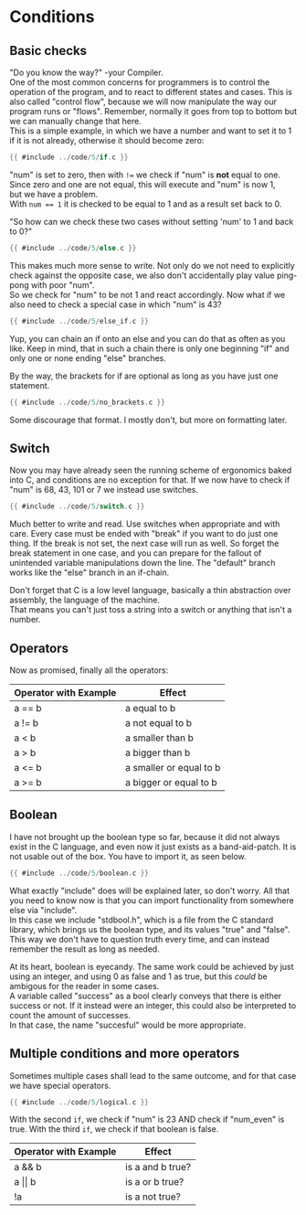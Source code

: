 # Conditions

## Basic checks

"Do you know the way?" -your Compiler.  
One of the most common concerns for programmers is to control the operation of
the program, and to react to different states and cases. This is also called
"control flow", because we will now manipulate the way our program runs or
"flows".
Remember, normally it goes from top to bottom but we can manually change that
here.  
This is a simple example, in which we have a number and want to set it to 1 if
it is not already, otherwise it should become zero:  

```c
{{ #include ../code/5/if.c }}
```

"num" is set to zero, then with `!=` we check if "num" is **not** equal to
one.  
Since zero and one are not equal, this will execute and "num" is now 1,  
but we have a problem.  
With `num == 1` it is checked to be equal to 1 and as a result set back to 0.  
  
"So how can we check these two cases without setting 'num' to 1 and back to
0?"  

```c
{{ #include ../code/5/else.c }}
```

This makes much more sense to write. Not only do we not need to explicitly check
against the opposite case, we also don't accidentally play value ping-pong with
poor "num".  
So we check for "num" to be not 1 and react accordingly. Now what if we also
need to check a special case in which "num" is 43?  

```c
{{ #include ../code/5/else_if.c }}
```

Yup, you can chain an if onto an else and you can do that as often as you like.
Keep in mind, that in such a chain there is only one beginning "if" and only one
or none ending "else" branches.  
  
By the way, the brackets for if are optional as long as you have just one
statement.  

```c
{{ #include ../code/5/no_brackets.c }}
```

Some discourage that format. I mostly don't, but more on formatting later.  

## Switch

Now you may have already seen the running scheme of ergonomics baked into C, and
conditions are no exception for that. If we now have to check if "num" is 68,
43, 101 or 7 we instead use switches.  

```c
{{ #include ../code/5/switch.c }}
```

Much better to write and read. Use switches when appropriate and with care.
Every case must be ended with "break" if you want to do just one thing. If the
break is not set, the next case will run as well. So forget the break
statement in one case, and you can prepare for the fallout of unintended
variable manipulations down the line. The "default" branch works like the "else"
branch in an if-chain.  
  
Don't forget that C is a low level language, basically a thin
abstraction over assembly, the language of the machine.  
That means you can't just toss a string into a switch or anything that isn't a
number.  

## Operators

Now as promised, finally all the operators:  

| Operator with Example | Effect                  |
|-----------------------|-------------------------|
| a == b                | a equal to b            |
| a != b                | a not equal to b        |
| a < b                 | a smaller than b        |
| a > b                 | a bigger than b         |
| a <= b                | a smaller or equal to b |
| a >= b                | a bigger or equal to b  |

## Boolean

I have not brought up the boolean type so far, because it did not always exist
in the C language, and even now it just exists as a band-aid-patch. It is not
usable out of the box. You have to import it, as seen below.  

```c
{{ #include ../code/5/boolean.c }}
```

What exactly "include" does will be explained later, so don't worry. All that
you need to know now is that you can import functionality from somewhere else
via "include".  
In this case we include "stdbool.h", which is a file from the C standard
library, which brings us the boolean type, and its values "true" and "false".  
This way we don't have to question truth every time, and can instead remember
the result as long as needed.  
  
At its heart, boolean is eyecandy. The same work could be achieved by just using
an integer, and using 0 as false and 1 as true, but this _could_ be ambigous for
the reader in some cases.  
A variable called "success" as a bool clearly conveys that there is either
success or not. If it instead were an integer, this could also be interpreted to
count the amount of successes.  
In that case, the name "succesful" would be more appropriate.  

## Multiple conditions and more operators

Sometimes multiple cases shall lead to the same outcome, and for that case we
have special operators.  

```c
{{ #include ../code/5/logical.c }}
```

With the second `if`, we check if "num" is 23 AND check if "num_even" is true.
With the third `if`, we check if that boolean is false.  

| Operator with Example | Effect           |
|-----------------------|------------------|
| a && b                | is a and b true? |
| a \|\| b              | is a or b true?  |
| !a                    | is a not true?   |

